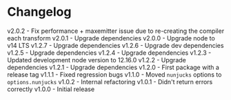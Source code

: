 
# Changelog

v2.0.2 - Fix performance + maxemitter issue due to re-creating the compiler each transform
v2.0.1 - Upgrade dependencies
v2.0.0 - Upgrade node to v14 LTS
v1.2.7 - Upgrade dependencies
v1.2.6 - Upgrade dev dependencies
v1.2.5 - Upgrade dependencies
v1.2.4 - Upgrade dependencies
v1.2.3 - Updated development node version to 12.16.0
v1.2.2 - Upgrade dependencies
v1.2.1 - Upgrade dependencies
v1.2.0 - First package with a release tag
v1.1.1 - Fixed regression bugs
v1.1.0 - Moved `nunjucks` options to `options.nunjucks`
v1.0.2 - Internal refactoring
v1.0.1 - Didn't return errors correctly
v1.0.0 - Initial release
